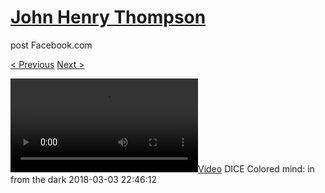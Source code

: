 # [John Henry Thompson](../README.md)
post Facebook.com

[< Previous](2018-03-03-2.md) [Next >](2018-03-03-4.md)

[![](../media/2018-03-03/DICE-Colored-mind-in-from-the-dark.mp4)](../README.md)
DICE Colored mind: in from the dark
2018-03-03 22:46:12